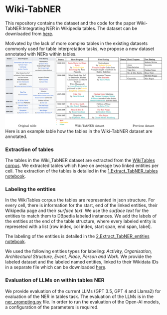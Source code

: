 # Wiki-TabNER

This repository contains the dataset and the code for the paper Wiki-TabNER:Integrating NER in Wikipedia tables. 
The dataset can be downloaded from [here](https://zenodo.org/records/11654240).

Motivated by the lack of more complex tables in the existing datasets commonly used for table interpretation tasks, we propose a new dataset annotated with NERs within tables. 
![example table](./notebooks/plots/motivation.png) 
Here is an example table how the tables in the Wiki-TabNER dataset are annotated. 

### Extraction of tables

The tables in the Wiki_TabNER dataset are extracted from the [WikiTables corpus](http://websail-fe.cs.northwestern.edu/TabEL/).
We extracted tables which have on average two linked entities per cell. 
The extraction of the tables is detailed in the [1.Extract_TabNER_tables notebook](./notebooks/1.Extract_TabNER_tables.ipynb).

### Labeling the entities
In the WikiTables corpus the tables are represented in json structure. For every cell, there is information for the start, end of the linked entities,
their Wikipedia page and their _surface text_.
We use the _surface text_ for the entities to match them to DBpedia labeled instances.
We add the labels of the entities at the end of the table structure, where every labeled entity is represeted
with a list [row index, col index, start span, end span, label].

The labeling of the entities is detailed in the [2.Extract_TabNER_entities notebook](./notebooks/2.Extract_TabNER_entities.ipynb).

We used the following entities types for labeling: 
<em> Activity, Organisation, Architectural Structure, Event, Place, Person and Work</em>. 
We provide the labeled dataset and the labeled named entities, linked to their Wikidata IDs in a separate file which can be downloaded [here](https://zenodo.org/records/11654240).


### Evaluation of LLMs on within tables NER
We provide evaluation of the current LLMs (GPT 3.5, GPT 4 and Llama2) for evaluation of the NER in tables task.
The evaluation of the LLMs is in the [ner_prompting.py](ner_prompting.py) file. In order to run the evaluation of the Open-AI models, 
a configuration of the parameters is required. 



